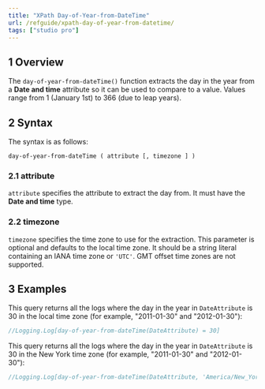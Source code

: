 ```yaml
---
title: "XPath Day-of-Year-from-DateTime"
url: /refguide/xpath-day-of-year-from-datetime/
tags: ["studio pro"]
---
```


## 1 Overview

The `day-of-year-from-dateTime()` function extracts the day in the year from a **Date and time** attribute so it can be used to compare to a value. Values range from 1 (January 1st) to 366 (due to leap years).

## 2 Syntax

The syntax is as follows:

```
day-of-year-from-dateTime ( attribute [, timezone ] )
```

### 2.1 attribute

`attribute` specifies the attribute to extract the day from. It must have the **Date and time** type.

### 2.2 timezone

`timezone` specifies the time zone to use for the extraction. This parameter is optional and defaults to the local time zone. It should be a string literal containing an IANA time zone or `'UTC'`. GMT offset time zones are not supported.

## 3 Examples

This query returns all the logs where the day in the year in `DateAttribute` is 30 in the local time zone (for example, "2011-01-30" and "2012-01-30"):

```java {linenos=false}
//Logging.Log[day-of-year-from-dateTime(DateAttribute) = 30]
```

This query returns all the logs where the day in the year in `DateAttribute` is 30 in the New York time zone (for example, "2011-01-30" and "2012-01-30"):

```java {linenos=false}
//Logging.Log[day-of-year-from-dateTime(DateAttribute, 'America/New_York') = 30]
```
